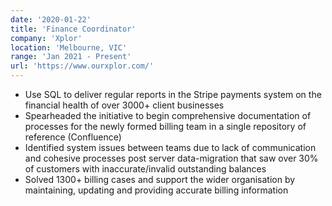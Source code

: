 ```yaml
---
date: '2020-01-22'
title: 'Finance Coordinator'
company: 'Xplor'
location: 'Melbourne, VIC'
range: 'Jan 2021 - Present'
url: 'https://www.ourxplor.com/'
---
```


- Use SQL to deliver regular reports in the Stripe payments system on the financial health of over 3000+ client businesses
- Spearheaded the initiative to begin comprehensive documentation of processes for the newly formed billing team in a single
repository of reference (Confluence)
- Identified system issues between teams due to lack of communication and cohesive processes post server data-migration that saw
over 30% of customers with inaccurate/invalid outstanding balances
- Solved 1300+ billing cases and support the wider organisation by maintaining, updating and providing accurate billing information
